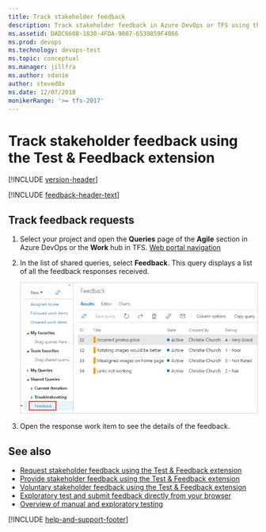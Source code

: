 ```yaml
---
title: Track stakeholder feedback
description: Track stakeholder feedback in Azure DevOps or TFS using the Exploratory Testing browser extension when you want to test your applications
ms.assetid: DADC6608-1830-4FDA-9007-6539859F4866
ms.prod: devops
ms.technology: devops-test
ms.topic: conceptual
ms.manager: jillfra
ms.author: sdanie
author: steved0x
ms.date: 12/07/2018
monikerRange: '>= tfs-2017'
---
```


# Track stakeholder feedback using the Test &amp; Feedback extension

[!INCLUDE [version-header](_shared/version-header.md)] 

[!INCLUDE [feedback-header-text](_shared/feedback-header-text.md)] 

<a name="track"></a>
## Track feedback requests

1. Select your project and open the **Queries** page of the **Agile** section in Azure DevOps or the **Work** hub in TFS.
   [Web portal navigation](../project/navigation/index.md)

1. In the list of shared queries, select **Feedback**. 
   This query displays a list of all the feedback responses received.

   ![Viewing the feedback responses](_img/track-stakeholder-feedback/track-stakeholder-feedback-31.png)

1. Open the response work item to see the details of the feedback.

## See also

* [Request stakeholder feedback using the Test &amp; Feedback extension](request-stakeholder-feedback.md#request)
* [Provide stakeholder feedback using the Test &amp; Feedback extension](provide-stakeholder-feedback.md#provide)
* [Voluntary stakeholder feedback using the Test &amp; Feedback extension](voluntary-stakeholder-feedback.md#voluntary)
* [Exploratory test and submit feedback directly from your browser](perform-exploratory-tests.md)
* [Overview of manual and exploratory testing](index.md)

[!INCLUDE [help-and-support-footer](_shared/help-and-support-footer.md)] 
